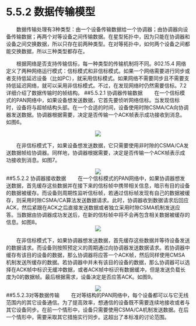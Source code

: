 # 5.5.2 数据传输模型

　　数据传输处理有3种类型：由一个设备传输数据给一个协调器；由协调器向设备传输数据；再两个对等设备之间传输数据。在星型拓扑中，因为只能在协调器和设备之间交换数据，所以只存在前两种类型。在对等拓扑中，如何两个设备之间都能交换数据，所以三种类型都存在。
  
　　根据网络是否支持传输信标，每一种类型的传输机制将不同。802.15.4 网络定义了两种网络运行模式：信标模式和非信标模式。如果一个网络需要进行同步或者支持低延迟设备（比如PC），就采用信标模式。如果网络不需要同步且不需要支持低延迟网络，就可以采用非信标模式。不过，在发现网络时仍然需要信标。7.2详细介绍了数据传输时的帧结构。
##5.5.2.1 协调器传输数据
　　在一个信标模式的PAN网络中，如果设备想发送数据，它首先要侦听网络信标。当发现信标时，设备将与超帧结构头部。在一个合适的时间，设备使用时隙CSMA/CA向协调器发送数据。协调器根据需要，决定是否传输一个ACK帧表示成功接收到消息。如图6。
  
<center><img src="http://img.blog.csdn.net/20160529102722610"/></center>

　　在非信标模式下，如果设备想发送数据，它只需要使用非时隙的CSMA/CA发送数据帧给协调器。同样地，协调器根据需要，决定是否传输一个ACK帧表示成功接收到消息。如图7。
  
<center><img src="http://img.blog.csdn.net/20160529102941376"/></center>
##5.5.2.2 协调器接收数据
　　在一个信标模式的PAN网络中，如果协调器想发送数据，首先缓存这些数据并在接下来的信标帧中携带相关信息，暗示有目的设备的数据被缓存。而设备则周期性监听信标帧，若通过信标帧发现有自己的数据被缓存，则采用时隙CSMA/CA算法发送数据请求。此时，协调器收到数据请求后回应ACK，然后紧跟在ACK之后直接发送数据或者独立采用时隙CSMA机制发送应答。当数据由协调器成功发送后，在新的信标帧中将不会再包含相关数据被缓存的信息。如图8。
  
<center><img src="http://img.blog.csdn.net/20160529103605457"/></center>

　　在非信标模式下，如果协调器想发送数据，首先缓存这些数据并等待设备发送的数据请求。而设备则按照预定义的周期通过向协调器发送数据请求。若协调器中缓存有该目的设备的数据，那么协调器将应答一个ACK帧，然后同样使用CMSA机制发送所缓存的数据。若协调器中并未有该目的设备的数据，那么协调器可以选择在ACK帧中标识无缓冲数据，或者ACK帧中标识有数据缓冲，但是发送负载长度为0的数据帧。最后根据需求，设备决定是否应答ACK。如图9。
  
<center><img src="http://img.blog.csdn.net/20160529103616254"/></center>
##5.5.2.3对等数据传输
　　在对等结构的PAN网络中，每个设备都可以与它无线范围内的其它设备通信。为了提高效率，想通信的设备既不需要连续地接收或者与其它设备同步。在前一个情形中，设备只需要使用CSMA/CA机制发送数据。在后一个情形中，需要采取其它措施实行同步。这超出了本标准的讨论范围。

